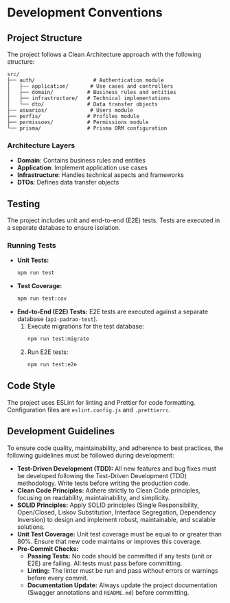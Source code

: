 # Development Conventions

## Project Structure

The project follows a Clean Architecture approach with the following structure:

```
src/
├── auth/                   # Authentication module
│   ├── application/       # Use cases and controllers
│   ├── domain/           # Business rules and entities
│   ├── infrastructure/   # Technical implementations
│   └── dto/              # Data transfer objects
├── usuarios/              # Users module
├── perfis/               # Profiles module
├── permissoes/           # Permissions module
└── prisma/               # Prisma ORM configuration
```

### Architecture Layers

*   **Domain**: Contains business rules and entities
*   **Application**: Implement application use cases
*   **Infrastructure**: Handles technical aspects and frameworks
*   **DTOs**: Defines data transfer objects

## Testing

The project includes unit and end-to-end (E2E) tests. Tests are executed in a separate database to ensure isolation.

### Running Tests

*   **Unit Tests:**
    ```bash
    npm run test
    ```
*   **Test Coverage:**
    ```bash
    npm run test:cov
    ```
*   **End-to-End (E2E) Tests:**
    E2E tests are executed against a separate database (`api-padrao-test`).
    1.  Execute migrations for the test database:
        ```bash
        npm run test:migrate
        ```
    2.  Run E2E tests:
        ```bash
        npm run test:e2e
        ```

## Code Style

The project uses ESLint for linting and Prettier for code formatting. Configuration files are `eslint.config.js` and `.prettierrc`.

## Development Guidelines

To ensure code quality, maintainability, and adherence to best practices, the following guidelines must be followed during development:

*   **Test-Driven Development (TDD):** All new features and bug fixes must be developed following the Test-Driven Development (TDD) methodology. Write tests before writing the production code.
*   **Clean Code Principles:** Adhere strictly to Clean Code principles, focusing on readability, maintainability, and simplicity.
*   **SOLID Principles:** Apply SOLID principles (Single Responsibility, Open/Closed, Liskov Substitution, Interface Segregation, Dependency Inversion) to design and implement robust, maintainable, and scalable solutions.
*   **Unit Test Coverage:** Unit test coverage must be equal to or greater than 80%. Ensure that new code maintains or improves this coverage.
*   **Pre-Commit Checks:**
    *   **Passing Tests:** No code should be committed if any tests (unit or E2E) are failing. All tests must pass before committing.
    *   **Linting:** The linter must be run and pass without errors or warnings before every commit.
    *   **Documentation Update:** Always update the project documentation (Swagger annotations and `README.md`) before committing.